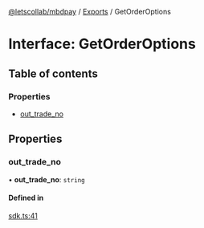 [@letscollab/mbdpay](../README.md) / [Exports](../modules.md) / GetOrderOptions

# Interface: GetOrderOptions

## Table of contents

### Properties

- [out_trade_no](GetOrderOptions.md#out_trade_no)

## Properties

### out_trade_no

• **out_trade_no**: `string`

#### Defined in

[sdk.ts:41](https://github.com/deskbtm-letscollab/mbdpay/blob/b88957d/src/sdk.ts#L41)
